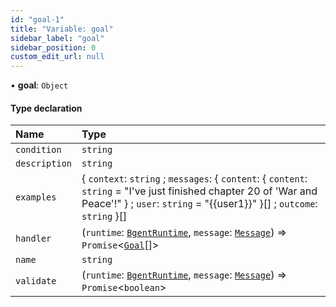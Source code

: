 ```yaml
---
id: "goal-1"
title: "Variable: goal"
sidebar_label: "goal"
sidebar_position: 0
custom_edit_url: null
---
```


• **goal**: `Object`

#### Type declaration

| Name | Type |
| :------ | :------ |
| `condition` | `string` |
| `description` | `string` |
| `examples` | \{ `context`: `string` ; `messages`: \{ `content`: \{ `content`: `string` = "I've just finished chapter 20 of 'War and Peace'!" } ; `user`: `string` = "\{\{user1}}" }[] ; `outcome`: `string`  }[] |
| `handler` | (`runtime`: [`BgentRuntime`](../classes/BgentRuntime.md), `message`: [`Message`](../interfaces/Message.md)) => `Promise`\<[`Goal`](../interfaces/Goal.md)[]\> |
| `name` | `string` |
| `validate` | (`runtime`: [`BgentRuntime`](../classes/BgentRuntime.md), `message`: [`Message`](../interfaces/Message.md)) => `Promise`\<`boolean`\> |
